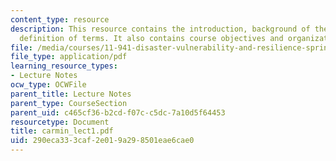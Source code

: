 ```yaml
---
content_type: resource
description: This resource contains the introduction, background of the course with
  definition of terms. It also contains course objectives and organization.
file: /media/courses/11-941-disaster-vulnerability-and-resilience-spring-2005/290eca333caf2e019a298501eae6cae0_carmin_lect1.pdf
file_type: application/pdf
learning_resource_types:
- Lecture Notes
ocw_type: OCWFile
parent_title: Lecture Notes
parent_type: CourseSection
parent_uid: c465cf36-b2cd-f07c-c5dc-7a10d5f64453
resourcetype: Document
title: carmin_lect1.pdf
uid: 290eca33-3caf-2e01-9a29-8501eae6cae0
---
```

